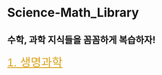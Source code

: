 # Science-Math_Library
## 수학, 과학 지식들을 꼼꼼하게 복습하자!

<style>
	a:link{color:goldenrod;font-family: 'Nanum Gothic', sans-serif;font-size:20pt;}
	a:visited{color:goldenrod;font-family: 'Nanum Gothic', sans-serif;font-size:20pt;}
	a:hover{color:goldenrod;font-family: 'Nanum Gothic', sans-serif;font-size:20pt;}
	a:active{color:beige;font-family: 'Nanum Gothic', sans-serif;font-size:20pt;}
</style>
<a href="https://seayurre.github.io/Science-Math_Library/LifeScience_home.html">1. 생명과학</a>
